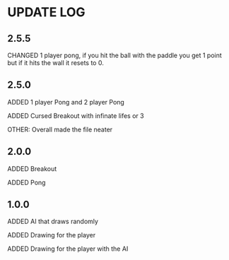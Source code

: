 # UPDATE LOG

## 2.5.5
CHANGED 1 player pong, if you hit the ball with the paddle you get 1 point but if it hits the wall it resets to 0.

## 2.5.0
ADDED 1 player Pong and 2 player Pong
 
ADDED Cursed Breakout with infinate lifes or 3
 
OTHER:
Overall made the file neater
 
## 2.0.0
ADDED Breakout 
 
ADDED Pong
 
## 1.0.0
ADDED AI that draws randomly 
 
ADDED Drawing for the player
 
ADDED Drawing for the player with the AI
